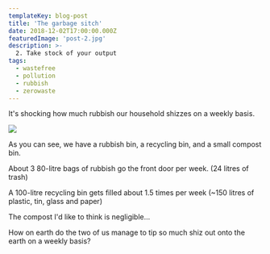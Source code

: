 ```yaml
---
templateKey: blog-post
title: 'The garbage sitch'
date: 2018-12-02T17:00:00.000Z
featuredImage: 'post-2.jpg'
description: >-
  2. Take stock of your output
tags:
  - wastefree
  - pollution
  - rubbish
  - zerowaste
---
```


It's shocking how much rubbish our household shizzes on a weekly basis.

![](/img/post-2.jpg)

As you can see, we have a rubbish bin, a recycling bin, and a small compost bin.

About 3 80-litre bags of rubbish go the front door per week. (24 litres of trash)

A 100-litre recycling bin gets filled about 1.5 times per week (~150 litres of plastic, tin, glass and paper)

The compost I'd like to think is negligible...

How on earth do the two of us manage to tip so much shiz out onto the earth on a weekly basis?
